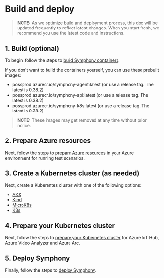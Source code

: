 # Build and deploy

> **NOTE:**  As we optimize build and deployment process, this doc will be updated frequently to reflect latest changes. When you start fresh, we recommend you use the latest code and instructions.

## 1. Build (optional)

To begin, follow the steps to [build Symphony containers](./build.md).

If you don't want to build the containers yourself, you can use these prebuilt images:

* possprod.azurecr.io/symphony-agent:latest (or use a release tag. The latest is 0.38.2)
* possprod.azurecr.io/symphony-api:latest (or use a release tag. The latest is 0.38.2)
* possprod.azurecr.io/symphony-k8s:latest (or use a release tag. The latest is 0.38.2)

> **NOTE:** These images may get removed at any time without prior notice.

## 2. Prepare Azure resources

Next, follow the steps to [prepare Azure resources](./prepare_azure.md) in your Azure environment for running test scenarios.

## 3. Create a Kubernetes cluster (as needed)

Next, create a Kuberentes cluster with one of the following options:

* [AKS](./aks.md)
* [Kind](./kind.md)
* [MicroK8s](./microk8s.md)
* [K3s](./k3s.md)

## 4. Prepare your Kubernetes cluster

Next, follow the steps to [prepare your Kubernetes cluster](./prepare_k8s.md) for Azure IoT Hub, Azure Video Analyzer and Azure Arc.

## 5. Deploy Symphony

Finally, follow the steps to [deploy Symphony](./deploy.md).
